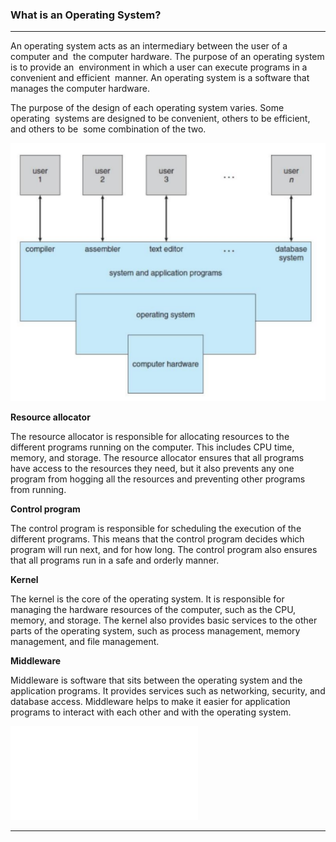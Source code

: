 ### What is an Operating System?
---
An operating system acts as an intermediary between the user of a computer and  the computer hardware. The purpose of an operating system is to provide an  environment in which a user can execute programs in a convenient and efficient  manner. An operating system is a software that manages the computer hardware.

The purpose of the design of each operating system varies. Some operating  systems are designed to be convenient, others to be efficient, and others to be  some combination of the two.

![Operating System](Reference/Pasted%20image%2020230628223130.png)

**Resource allocator**

The resource allocator is responsible for allocating resources to the different programs running on the computer. This includes CPU time, memory, and storage. The resource allocator ensures that all programs have access to the resources they need, but it also prevents any one program from hogging all the resources and preventing other programs from running.

**Control program**

The control program is responsible for scheduling the execution of the different programs. This means that the control program decides which program will run next, and for how long. The control program also ensures that all programs run in a safe and orderly manner.

**Kernel**

The kernel is the core of the operating system. It is responsible for managing the hardware resources of the computer, such as the CPU, memory, and storage. The kernel also provides basic services to the other parts of the operating system, such as process management, memory management, and file management.

**Middleware**

Middleware is software that sits between the operating system and the application programs. It provides services such as networking, security, and database access. Middleware helps to make it easier for application programs to interact with each other and with the operating system.

![The next file](Operating_System_Overview_2.md)

---
